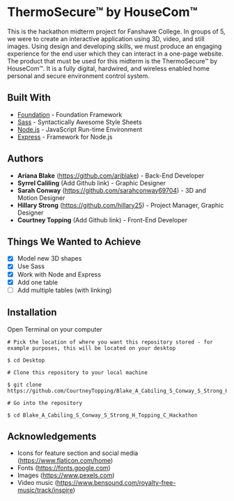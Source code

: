# ThermoSecure™ by HouseCom™
This is the hackathon midterm project for Fanshawe College. In groups of 5, we were to create an interactive application using 3D, video, and still images. Using design and developing skills, we must produce an engaging experience for the end user which they can interact in a one-page website. The product that must be used for this midterm is the ThermoSecure™ by HouseCom™. It is a fully digital, hardwired, and wireless enabled home personal and secure environment control system.
## Built With
* [Foundation](https://foundation.zurb.com "Foundation") - Foundation Framework
* [Sass](https://sass-lang.com "Sass") - Syntactically Awesome Style Sheets
* [Node.js](https://nodejs.org/en/ "Node") - JavaScript Run-time Environment
* [Express](https://expressjs.com "Express") - Framework for Node.js
## Authors
* **Ariana Blake** (https://github.com/ariblake) - Back-End Developer
* **Syrrel Caliling** (Add Github link) - Graphic Designer
* **Sarah Conway** (https://github.com/sarahconway69704) - 3D and Motion Designer
* **Hillary Strong** (https://github.com/hillary25) - Project Manager, Graphic Designer
* **Courtney Topping** (Add Github link) - Front-End Developer
## Things We Wanted to Achieve
- [x] Model new 3D shapes
- [x] Use Sass
- [x] Work with Node and Express
- [x] Add one table
- [ ] Add multiple tables (with linking)
## Installation
Open Terminal on your computer
```
# Pick the location of where you want this repository stored - for example purposes, this will be located on your desktop

$ cd Desktop

# Clone this repository to your local machine

$ git clone https://github.com/CourtneyTopping/Blake_A_Cabiling_S_Conway_S_Strong_H_Topping_C_Hackathon.git

# Go into the repository

$ cd Blake_A_Cabiling_S_Conway_S_Strong_H_Topping_C_Hackathon
```
## Acknowledgements
* Icons for feature section and social media (https://www.flaticon.com/home)
* Fonts (https://fonts.google.com)
* Images (https://www.pexels.com)
* Video music (https://www.bensound.com/royalty-free-music/track/inspire)
